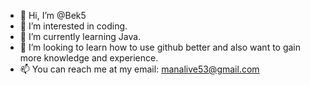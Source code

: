 - 👋 Hi, I’m @Bek5
- 👀 I’m interested in coding.
- 🌱 I’m currently learning Java.
- 💞️ I’m looking to learn how to use github better and also want to gain more knowledge and experience.
- 📫 You can reach me at my email: manalive53@gmail.com

